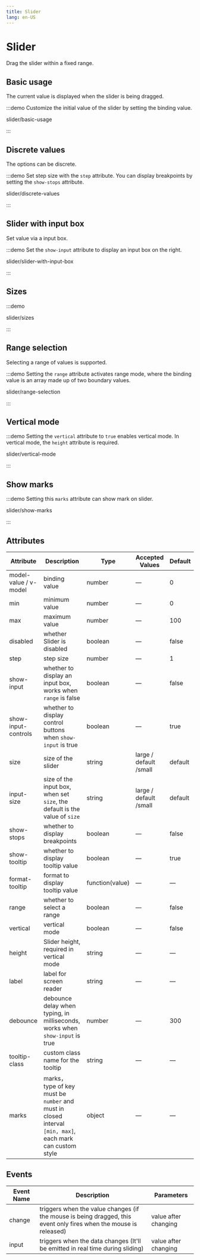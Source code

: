 ```yaml
---
title: Slider
lang: en-US
---
```


# Slider

Drag the slider within a fixed range.

<style lang="scss">
.slider-demo-block {
  display: flex;
  align-items: center;
  .el-slider {
    flex: 1;
    margin-left: 12px;
  }
  .demonstration {
    font-size: 14px;
    color: var(--el-text-color-secondary);
    line-height: 44px;
    flex: 1;
    overflow: hidden;
    text-overflow: ellipsis;
    white-space: nowrap;
     & + .el-slider {
        flex: 0 0 70%;
    }
  }
}
</style>

## Basic usage

The current value is displayed when the slider is being dragged.

:::demo Customize the initial value of the slider by setting the binding value.

slider/basic-usage

:::

## Discrete values

The options can be discrete.

:::demo Set step size with the `step` attribute. You can display breakpoints by setting the `show-stops` attribute.

slider/discrete-values

:::

## Slider with input box

Set value via a input box.

:::demo Set the `show-input` attribute to display an input box on the right.

slider/slider-with-input-box

:::

## Sizes

:::demo

slider/sizes

:::

## Range selection

Selecting a range of values is supported.

:::demo Setting the `range` attribute activates range mode, where the binding value is an array made up of two boundary values.

slider/range-selection

:::

## Vertical mode

:::demo Setting the `vertical` attribute to `true` enables vertical mode. In vertical mode, the `height` attribute is required.

slider/vertical-mode

:::

## Show marks

:::demo Setting this `marks` attribute can show mark on slider.

slider/show-marks

:::

## Attributes

| Attribute             | Description                                                                                               | Type            | Accepted Values        | Default |
| --------------------- | --------------------------------------------------------------------------------------------------------- | --------------- | ---------------------- | ------- |
| model-value / v-model | binding value                                                                                             | number          | —                      | 0       |
| min                   | minimum value                                                                                             | number          | —                      | 0       |
| max                   | maximum value                                                                                             | number          | —                      | 100     |
| disabled              | whether Slider is disabled                                                                                | boolean         | —                      | false   |
| step                  | step size                                                                                                 | number          | —                      | 1       |
| show-input            | whether to display an input box, works when `range` is false                                              | boolean         | —                      | false   |
| show-input-controls   | whether to display control buttons when `show-input` is true                                              | boolean         | —                      | true    |
| size                  | size of the slider                                                                                        | string          | large / default /small | default |
| input-size            | size of the input box, when set `size`, the default is the value of `size`                                | string          | large / default /small | default |
| show-stops            | whether to display breakpoints                                                                            | boolean         | —                      | false   |
| show-tooltip          | whether to display tooltip value                                                                          | boolean         | —                      | true    |
| format-tooltip        | format to display tooltip value                                                                           | function(value) | —                      | —       |
| range                 | whether to select a range                                                                                 | boolean         | —                      | false   |
| vertical              | vertical mode                                                                                             | boolean         | —                      | false   |
| height                | Slider height, required in vertical mode                                                                  | string          | —                      | —       |
| label                 | label for screen reader                                                                                   | string          | —                      | —       |
| debounce              | debounce delay when typing, in milliseconds, works when `show-input` is true                              | number          | —                      | 300     |
| tooltip-class         | custom class name for the tooltip                                                                         | string          | —                      | —       |
| marks                 | marks， type of key must be `number` and must in closed interval `[min, max]`, each mark can custom style | object          | —                      | —       |

## Events

| Event Name | Description                                                                                                       | Parameters           |
| ---------- | ----------------------------------------------------------------------------------------------------------------- | -------------------- |
| change     | triggers when the value changes (if the mouse is being dragged, this event only fires when the mouse is released) | value after changing |
| input      | triggers when the data changes (It'll be emitted in real time during sliding)                                     | value after changing |
